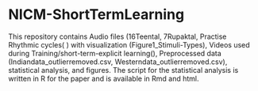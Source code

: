 # NICM-ShortTermLearning
This repository contains Audio files (16Teental, 7Rupaktal, Practise Rhythmic cycles( ) with visualization (Figure1_Stimuli-Types), Videos used during Training/short-term-explicit learning(), Preprocessed data (Indiandata_outlierremoved.csv, Westerndata_outlierremoved.csv), statistical analysis, and figures. The script for the statistical analysis is written in R for the paper and is available in Rmd and html.
